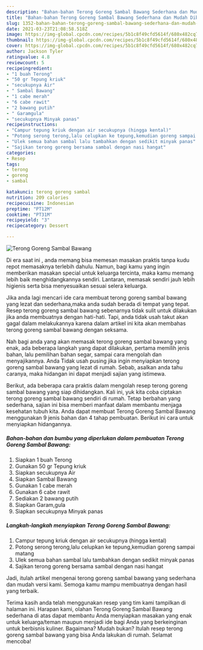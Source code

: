 ```yaml
---
description: "Bahan-bahan Terong Goreng Sambal Bawang Sederhana dan Mudah Dibuat"
title: "Bahan-bahan Terong Goreng Sambal Bawang Sederhana dan Mudah Dibuat"
slug: 1352-bahan-bahan-terong-goreng-sambal-bawang-sederhana-dan-mudah-dibuat
date: 2021-03-23T21:08:58.518Z
image: https://img-global.cpcdn.com/recipes/5b1c8f49cfd5614f/680x482cq70/terong-goreng-sambal-bawang-foto-resep-utama.jpg
thumbnail: https://img-global.cpcdn.com/recipes/5b1c8f49cfd5614f/680x482cq70/terong-goreng-sambal-bawang-foto-resep-utama.jpg
cover: https://img-global.cpcdn.com/recipes/5b1c8f49cfd5614f/680x482cq70/terong-goreng-sambal-bawang-foto-resep-utama.jpg
author: Jackson Tyler
ratingvalue: 4.8
reviewcount: 5
recipeingredient:
- "1 buah Terong"
- "50 gr Tepung kriuk"
- "secukupnya Air"
- " Sambal Bawang"
- "1 cabe merah"
- "6 cabe rawit"
- "2 bawang putih"
- " Garamgula"
- "secukupnya Minyak panas"
recipeinstructions:
- "Campur tepung kriuk dengan air secukupnya (hingga kental)"
- "Potong serong terong,lalu celupkan ke tepung,kemudian goreng sampai matang"
- "Ulek semua bahan sambal lalu tambahkan dengan sedikit minyak panas"
- "Sajikan terong goreng bersama sambal dengan nasi hangat"
categories:
- Resep
tags:
- terong
- goreng
- sambal

katakunci: terong goreng sambal 
nutrition: 209 calories
recipecuisine: Indonesian
preptime: "PT12M"
cooktime: "PT31M"
recipeyield: "3"
recipecategory: Dessert

---
```



![Terong Goreng Sambal Bawang](https://img-global.cpcdn.com/recipes/5b1c8f49cfd5614f/680x482cq70/terong-goreng-sambal-bawang-foto-resep-utama.jpg)

Di era  saat ini , anda memang bisa memesan masakan praktis tanpa kudu repot memasaknya terlebih dahulu. Namun, bagi kamu yang ingin memberikan masakan special untuk keluarga tercinta, maka kamu memang lebih baik menghidangkannya sendiri. Lantaran, memasak sendiri jauh lebih higienis serta bisa menyesuaikan sesuai selera keluarga.

Jika anda lagi mencari ide cara membuat terong goreng sambal bawang yang lezat dan sederhana,maka anda sudah berada di tempat yang tepat. Resep terong goreng sambal bawang  sebenarnya tidak sulit untuk dilakukan jika anda membuatnya dengan hati-hati. Tapi, anda tidak usah takut akan gagal dalam melakukannya 
karena dalam artikel ini kita akan membahas terong goreng sambal bawang dengan seksama.  



Nah bagi anda yang akan memasak terong goreng sambal bawang yang enak, ada beberapa langkah yang dapat dilakukan, pertama memilih jenis bahan, lalu pemilihan bahan segar, sampai cara mengolah dan menyajikannya. Anda Tidak usah pusing jika ingin menyiapkan terong goreng sambal bawang yang lezat di rumah. Sebab, asalkan anda  tahu caranya, maka hidangan ini dapat menjadi sajian yang istimewa.

Berikut, ada beberapa cara praktis  dalam mengolah resep terong goreng sambal bawang yang siap dihidangkan. Kali ini, yuk kita coba ciptakan terong goreng sambal bawang sendiri di rumah. Tetap berbahan yang sederhana, sajian ini bisa memberi manfaat dalam membantu menjaga kesehatan tubuh kita. Anda dapat membuat Terong Goreng Sambal Bawang menggunakan 9 jenis bahan dan 4 tahap pembuatan. Berikut ini cara untuk menyiapkan hidangannya.

<!--inarticleads1-->

##### Bahan-bahan dan bumbu yang diperlukan dalam pembuatan Terong Goreng Sambal Bawang:

1. Siapkan 1 buah Terong
1. Gunakan 50 gr Tepung kriuk
1. Siapkan secukupnya Air
1. Siapkan  Sambal Bawang
1. Gunakan 1 cabe merah
1. Gunakan 6 cabe rawit
1. Sediakan 2 bawang putih
1. Siapkan  Garam,gula
1. Siapkan secukupnya Minyak panas




<!--inarticleads2-->

##### Langkah-langkah menyiapkan Terong Goreng Sambal Bawang:

1. Campur tepung kriuk dengan air secukupnya (hingga kental)
1. Potong serong terong,lalu celupkan ke tepung,kemudian goreng sampai matang
1. Ulek semua bahan sambal lalu tambahkan dengan sedikit minyak panas
1. Sajikan terong goreng bersama sambal dengan nasi hangat




Jadi, itulah artikel mengenai  terong goreng sambal bawang  yang sederhana dan mudah versi kami. Semoga kamu mampu membuatnya dengan hasil yang terbaik. 

Terima kasih anda telah menggunakan resep yang tim kami tampilkan di halaman ini. Harapan kami, olahan  Terong Goreng Sambal Bawang sederhana di atas dapat membantu Anda menyiapkan masakan yang enak untuk keluarga/teman maupun menjadi ide bagi Anda yang berkeinginan untuk berbisnis kuliner. Bagaimana? Mudah bukan? Itulah resep terong goreng sambal bawang yang bisa Anda lakukan di rumah. Selamat mencoba!


